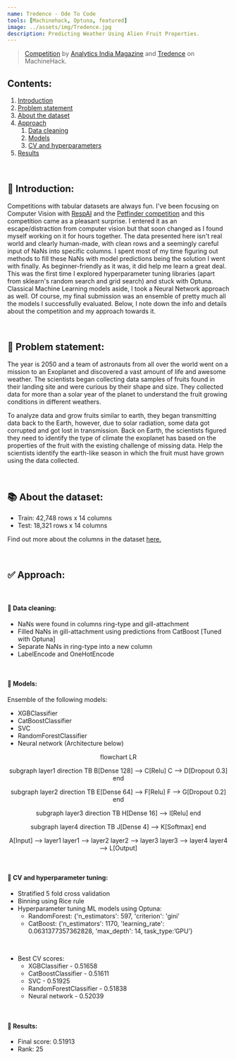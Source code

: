 ```yaml
---
name: Tredence - Ode To Code
tools: [Machinehack, Optuna, featured]
image: ../assets/img/Tredence.jpg
description: Predicting Weather Using Alien Fruit Properties.
---
```


> [Competition](https://machinehack.com/hackathon/odetocode_predicting_weather_using_alien_fruit_properties/overview) by [Analytics India Magazine](https://analyticsindiamag.com/) and [Tredence](https://www.tredence.com/) on MachineHack.

## Contents:

1. [Introduction](#introduction)
2. [Problem statement](#problem)
3. [About the dataset](#data)
4. [Approach](#approach)
   1. [Data cleaning](#clean)
   2. [Models](#model)
   3. [CV and hyperparameters](#cv)
5. [Results](#result)

<div class="m-3" id="introduction">
    <br />
    <h2>👋 Introduction:</h2>
</div>

Competitions with tabular datasets are always fun. I've been focusing on Computer Vision with [RespAI](/projects/4-respai) and the [Petfinder competition](https://www.kaggle.com/nilavanakilan/petfinder-swin-svr-fastai-w-yolo) and this competition came as a pleasant surprise. I entered it as an escape/distraction from computer vision but that soon changed as I found myself working on it for hours together. The data presented here isn't real world and clearly human-made, with clean rows and a seemingly careful input of NaNs into specific columns. I spent most of my time figuring out methods to fill these NaNs with model predictions being the solution I went with finally. As beginner-friendly as it was, it did help me learn a great deal. This was the first time I explored hyperparameter tuning libraries (apart from sklearn's random search and grid search) and stuck with Optuna. Classical Machine Learning models aside, I took a Neural Network approach as well. Of course, my final submission was an ensemble of pretty much all the models I successfully evaluated. Below, I note down the info and details about the competition and my approach towards it.

<div class="m-3" id="problem">
    <br />
    <h2>🎯 Problem statement:</h2>
</div>

The year is 2050 and a team of astronauts from all over the world went on a mission to an Exoplanet and discovered a vast amount of life and awesome weather. The scientists began collecting data samples of fruits found in their landing site and were curious by their shape and size. They collected data for more than a solar year of the planet to understand the fruit growing conditions in different weathers.

To analyze data and grow fruits similar to earth, they began transmitting data back to the Earth, however, due to solar radiation, some data got corrupted and got lost in transmission. Back on Earth, the scientists figured they need to identify the type of climate the exoplanet has based on the properties of the fruit with the existing challenge of missing data. Help the scientists identify the earth-like season in which the fruit must have grown using the data collected.

<div class="m-3" id="data">
    <br />
    <h2>📚 About the dataset:</h2>
</div>

- Train: 42,748 rows x 14 columns
- Test: 18,321 rows x 14 columns

Find out more about the columns in the dataset [here.](https://machinehack.com/hackathon/odetocode_predicting_weather_using_alien_fruit_properties/data)

<div class="m-3" id="approach">
    <br />
    <h2>✅ Approach:</h2>
</div>

<div class="m-3" id="clean">
    <br />
    <h4>🧹 Data cleaning:</h4>
</div>

- NaNs were found in columns ring-type and gill-attachment
- Filled NaNs in gill-attachment using predictions from CatBoost [Tuned with Optuna]
- Separate NaNs in ring-type into a new column
- LabelEncode and OneHotEncode

<div class="m-3" id="model">
    <br />
    <h4>🧠 Models:</h4>
</div>

Ensemble of the following models:

- XGBClassifier
- CatBoostClassifier
- SVC
- RandomForestClassifier
- Neural network (Architecture below)

<div class="mermaid" align='center'>
flowchart LR

subgraph layer1
direction TB
B[Dense 128] --> C[Relu]
C --> D[Dropout 0.3]
end

subgraph layer2
direction TB
E[Dense 64] --> F[Relu]
F --> G[Dropout 0.2]
end

subgraph layer3
direction TB
H[Dense 16] --> I[Relu]
end

subgraph layer4
direction TB
J[Dense 4] --> K[Softmax]
end

A[Input] --> layer1
layer1 --> layer2
layer2 --> layer3
layer3 --> layer4
layer4 --> L[Output]

</div>

<div class="m-3" id="cv">
    <br />
    <h4>🚀 CV and hyperparameter tuning:</h4>
</div>

- Stratified 5 fold cross validation
- Binning using Rice rule
- Hyperparameter tuning ML models using Optuna:
  - RandomForest: {'n_estimators': 597, 'criterion': 'gini'
  - CatBoost: {'n_estimators': 1170, 'learning_rate': 0.0631377357362828, 'max_depth': 14, task_type:’GPU’}

<br />

- Best CV scores:
  - XGBClassifier - 0.51658
  - CatBoostClassifier - 0.51611
  - SVC - 0.51925
  - RandomForestClassifier - 0.51838
  - Neural network - 0.52039

<div class="m-3" id="result">
    <br />
    <h4>🎯 Results:</h4>
</div>

- Final score: 0.51913
- Rank: 25
